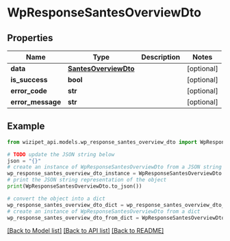 # WpResponseSantesOverviewDto


## Properties

Name | Type | Description | Notes
------------ | ------------- | ------------- | -------------
**data** | [**SantesOverviewDto**](SantesOverviewDto.md) |  | [optional] 
**is_success** | **bool** |  | [optional] 
**error_code** | **str** |  | [optional] 
**error_message** | **str** |  | [optional] 

## Example

```python
from wizipet_api.models.wp_response_santes_overview_dto import WpResponseSantesOverviewDto

# TODO update the JSON string below
json = "{}"
# create an instance of WpResponseSantesOverviewDto from a JSON string
wp_response_santes_overview_dto_instance = WpResponseSantesOverviewDto.from_json(json)
# print the JSON string representation of the object
print(WpResponseSantesOverviewDto.to_json())

# convert the object into a dict
wp_response_santes_overview_dto_dict = wp_response_santes_overview_dto_instance.to_dict()
# create an instance of WpResponseSantesOverviewDto from a dict
wp_response_santes_overview_dto_from_dict = WpResponseSantesOverviewDto.from_dict(wp_response_santes_overview_dto_dict)
```
[[Back to Model list]](../README.md#documentation-for-models) [[Back to API list]](../README.md#documentation-for-api-endpoints) [[Back to README]](../README.md)


